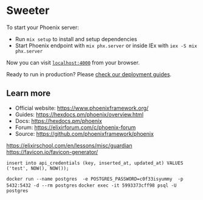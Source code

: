 # Sweeter

To start your Phoenix server:

  * Run `mix setup` to install and setup dependencies
  * Start Phoenix endpoint with `mix phx.server` or inside IEx with `iex -S mix phx.server`

Now you can visit [`localhost:4000`](http://localhost:4000) from your browser.

Ready to run in production? Please [check our deployment guides](https://hexdocs.pm/phoenix/deployment.html).

## Learn more

  * Official website: https://www.phoenixframework.org/
  * Guides: https://hexdocs.pm/phoenix/overview.html
  * Docs: https://hexdocs.pm/phoenix
  * Forum: https://elixirforum.com/c/phoenix-forum
  * Source: https://github.com/phoenixframework/phoenix

  
https://elixirschool.com/en/lessons/misc/guardian
https://favicon.io/favicon-generator/

`insert into api_credentials (key, inserted_at, updated_at) VALUES ('test', NOW(), NOW());`

`docker run --name postgres  -e POSTGRES_PASSWORD=c0f33isyummy  -p 5432:5432 -d --rm postgres`
`docker exec -it 5993373cff98 psql -U postgres`